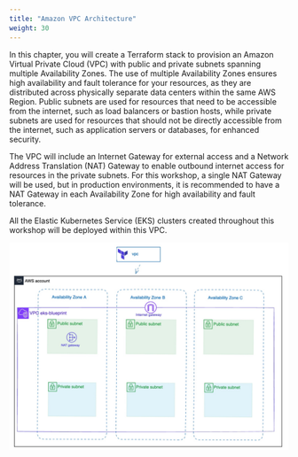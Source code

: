 ```yaml
---
title: "Amazon VPC Architecture"
weight: 30
---
```


In this chapter, you will create a Terraform stack to provision an Amazon Virtual Private Cloud (VPC) with public and private subnets spanning multiple Availability Zones. The use of multiple Availability Zones ensures high availability and fault tolerance for your resources, as they are distributed across physically separate data centers within the same AWS Region. Public subnets are used for resources that need to be accessible from the internet, such as load balancers or bastion hosts, while private subnets are used for resources that should not be directly accessible from the internet, such as application servers or databases, for enhanced security.

The VPC will include an Internet Gateway for external access and a Network Address Translation (NAT) Gateway to enable outbound internet access for resources in the private subnets. For this workshop, a single NAT Gateway will be used, but in production environments, it is recommended to have a NAT Gateway in each Availability Zone for high availability and fault tolerance.

All the Elastic Kubernetes Service (EKS) clusters created throughout this workshop will be deployed within this VPC.

![Environment architecture diagram](/static/images/environment.jpg)
